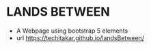 # LANDS BETWEEN
- A Webpage using bootstrap 5 elements
- url https://techitakar.github.io/landsBetween/